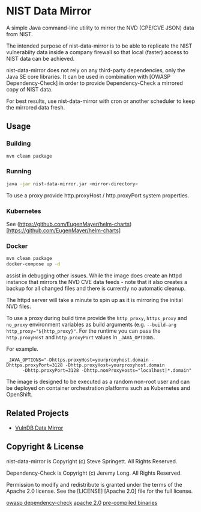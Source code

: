 # NIST Data Mirror

A simple Java command-line utility to mirror the NVD (CPE/CVE JSON) data from NIST.

The intended purpose of nist-data-mirror is to be able to replicate the NIST vulnerabiity data
inside a company firewall so that local (faster) access to NIST data can be achieved.

nist-data-mirror does not rely on any third-party dependencies, only the Java SE core libraries.
It can be used in combination with [OWASP Dependency-Check] in order to provide Dependency-Check
a mirrored copy of NIST data.

For best results, use nist-data-mirror with cron or another scheduler to keep the mirrored data fresh.

## Usage

### Building

```sh
mvn clean package
```

### Running

```sh
java -jar nist-data-mirror.jar <mirror-directory>
```

To use a proxy provide http.proxyHost / http.proxyPort system properties.

### Kubernetes

See (https://github.com/EugenMayer/helm-charts)[https://github.com/EugenMayer/helm-charts]

### Docker

```sh
mvn clean package
docker-compose up -d
```
assist in debugging other issues. While the image does create an httpd instance
that mirrors the NVD CVE data feeds - note that it also creates a backup for all
changed files and there is currently no automatic cleanup.

The httpd server will take a minute to spin up as it is mirroring the initial NVD files.

To use a proxy during build time provide the `http_proxy`, `https_proxy` and `no_proxy`
environment variables as build arguments (e.g. `--build-arg http_proxy="${http_proxy}"`.
For the runtime you can pass the `http.proxyHost` and `http.proxyPort` values in `_JAVA_OPTIONS`.

For example.

```
_JAVA_OPTIONS="-Dhttps.proxyHost=yourproxyhost.domain -Dhttps.proxyPort=3128 -Dhttp.proxyHost=yourproxyhost.domain
      -Dhttp.proxyPort=3128 -Dhttp.nonProxyHosts="localhost|*.domain"
```

The image is designed to be executed as a random non-root user and can be deployed on
container orchestration platforms such as Kubernetes and OpenShift.

## Related Projects

- [VulnDB Data Mirror](https://github.com/stevespringett/vulndb-data-mirror)

## Copyright & License

nist-data-mirror is Copyright (c) Steve Springett. All Rights Reserved.

Dependency-Check is Copyright (c) Jeremy Long. All Rights Reserved.

Permission to modify and redistribute is granted under the terms of the Apache 2.0 license. See the [LICENSE] [Apache 2.0] file for the full license.

[owasp dependency-check](https://www.owasp.org/index.php/OWASP_Dependency_Check)
[apache 2.0](https://github.com/stevespringett/nist-data-mirror/blob/master/LICENSE)
[pre-compiled binaries](https://github.com/stevespringett/nist-data-mirror/releases)
